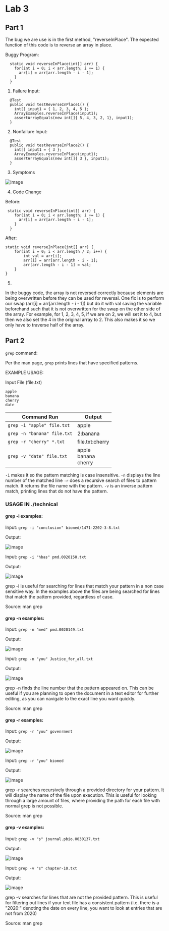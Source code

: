 # Lab 3
## Part 1
The bug we are use is in the first method, "reverseInPlace". The expected function of this code is to reverse an array in place.

Buggy Program:
```  // Changes the input array to be in reversed order
  static void reverseInPlace(int[] arr) {
    for(int i = 0; i < arr.length; i += 1) {
      arr[i] = arr[arr.length - i - 1];
    }
  }
```

1. Failure Input:
```
  @Test
  public void testReverseInPlace1() {
    int[] input1 = { 1, 2, 3, 4, 5 };
    ArrayExamples.reverseInPlace(input1);
    assertArrayEquals(new int[]{ 5, 4, 3, 2, 1}, input1);
  }
```
2. Nonfailure Input:
```
  @Test
  public void testReverseInPlace2() {
    int[] input1 = { 3 };
    ArrayExamples.reverseInPlace(input1);
    assertArrayEquals(new int[]{ 3 }, input1);
  }
```

3. Symptoms
   
![image](https://github.com/anngo-1/cse15l-lab-reports/assets/75955073/57ce36c1-8dbf-47ed-89cf-4edc303a7daa)

4. Code Change
   
Before:
```
 static void reverseInPlace(int[] arr) {
    for(int i = 0; i < arr.length; i += 1) {
      arr[i] = arr[arr.length - i - 1];
    }
  }
```

After:
```
static void reverseInPlace(int[] arr) {
    for(int i = 0; i < arr.length / 2; i++) {
        int val = arr[i];
        arr[i] = arr[arr.length - i - 1];
        arr[arr.length - i - 1] = val;
    }
}

```


5.
In the buggy code, the array is not reversed correctly because elements are being overwritten before they can be used for reversal. One fix is to perform our swap (arr[i] = arr[arr.length - i - 1]) but do it with val saving the variable beforehand such that it is not overwritten for the swap on the other side of the array. For example, for 1, 2, 3, 4, 5, if we are on 2, we will set it to 4, but then we also set the 4 in the original array to 2. This also makes it so we only have to traverse half of the array.

## Part 2

`grep` command:

Per the man page, `grep` prints lines that have specified patterns.

EXAMPLE USAGE:

Input File (file.txt)
```
apple
banana
cherry
date
```

| Command Run                                   | Output              |
|-----------------------------------------------|---------------------|
| `grep -i "apple" file.txt`                    | apple               |
| `grep -n "banana" file.txt`                   | 2:banana            |
| `grep -r "cherry" *.txt`                      | file.txt:cherry     |
| `grep -v "date" file.txt`                     | apple<br>banana<br>cherry |

`-i` makes it so the pattern matching is case insensitive.
`-n` displays the line number of the matched line
`-r` does a recursive search of files to pattern match. It returns the file name with the pattern.
`-v` is an inverse pattern match, printing lines that do not have the pattern.


### USAGE IN ./technical

#### grep -i examples:

Input:
```grep -i "conclusion" biomed/1471-2202-3-8.txt```

Output:

![image](https://github.com/anngo-1/cse15l-lab-reports/assets/75955073/54a95d46-64dd-4df5-b843-df87b316c73b)


Input: ```grep -i "hbas" pmd.0020150.txt```

Output:

![image](https://github.com/anngo-1/cse15l-lab-reports/assets/75955073/1e4173d5-1025-4d5c-9cdc-cf10340ef2e3)

grep -i is useful for searching for lines that match your pattern in a non case sensitive way. In the examples above the files are being searched for lines that match the pattern provided, regardless of case. 

Source: man grep

#### grep -n examples:

Input: ```grep -n "med" pmd.0020149.txt```

Output:

![image](https://github.com/anngo-1/cse15l-lab-reports/assets/75955073/fc4a2087-8bfd-45c0-bbcc-90b021141086)

Input: ```grep -n "you" Justice_for_all.txt```

Output:

![image](https://github.com/anngo-1/cse15l-lab-reports/assets/75955073/1d7fbaf5-f413-44c9-abe6-0ff6db596e74)

grep -n finds the line number that the pattern appeared on. This can be useful if you are planning to open the document in a text editor for further editing, as you can navigate to the exact line you want quickly.

Source: man grep

#### grep -r examples:

Input: ```grep -r "you" govenrment```

Output:

![image](https://github.com/anngo-1/cse15l-lab-reports/assets/75955073/ee6dc192-25e3-446b-961d-5d9d962a7a89)

Input: ```grep -r "you" biomed```

Output:

![image](https://github.com/anngo-1/cse15l-lab-reports/assets/75955073/1c8dc6a2-f84a-46bf-bcb5-9a2853f6e221)

grep -r searches recursively through a provided directory for your pattern. It will display the name of the file upon execution. This is useful for looking through a large amount of files, where providing the path for each file with normal grep is not possible.

Source: man grep

#### grep -v examples:

Input: ```grep -v "s" journal.pbio.0030137.txt```

Output:

![image](https://github.com/anngo-1/cse15l-lab-reports/assets/75955073/1e005666-99c7-4f4d-be83-4462206afe61)

Input: ```grep -v "s" chapter-10.txt```

Output:

![image](https://github.com/anngo-1/cse15l-lab-reports/assets/75955073/60215abc-8389-471b-968d-4f86654b9ebc)

grep -v searches for lines that are not the provided pattern. This is useful for filtering out lines if your text file has a consistent pattern (i.e. there is a "2020:" denoting the date on every line, you want to look at entries that are not from 2020)

Source: man grep
